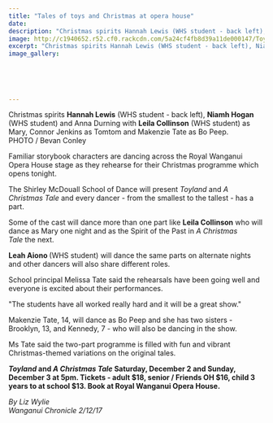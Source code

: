 ```yaml
---
title: "Tales of toys and Christmas at opera house"
date: 
description: "Christmas spirits Hannah Lewis (WHS student - back left), Niamh Hogan (WHS student) and Anna Durning with Leila Collinson (WHS student) as Mary..."
image: http://c1940652.r52.cf0.rackcdn.com/5a24cf4fb8d39a11de000147/Toyland--a-Christmas-Tale-Chron-2-dec.jpg
excerpt: "Christmas spirits Hannah Lewis (WHS student - back left), Niamh Hogan (WHS student) and Anna Durning with Leila Collinson (WHS student) as Mary.."
image_gallery:
    
    
    
    
    
---
```


<p><span>Christmas spirits <strong>Hannah Lewis</strong> (<span>WHS student -&nbsp;</span>back left), <strong>Niamh Hogan</strong> (<span>WHS student)</span> and Anna Durning with <strong>Leila Collinson</strong> (<span>WHS student)</span> as Mary, Connor Jenkins as Tomtom and Makenzie Tate as Bo Peep. <br />PHOTO / Bevan Conley</span></p>
<p class="element element-paragraph">Familiar storybook characters are dancing across the Royal Wanganui Opera House stage as they rehearse for their Christmas programme which opens tonight.</p>
<p class="element element-paragraph">The Shirley McDouall School of Dance will present&nbsp;<em>Toyland</em>&nbsp;and&nbsp;<em>A Christmas Tale</em>&nbsp;and every dancer - from the smallest to the tallest - has a part.</p>
<p class="element element-paragraph">Some of the cast will dance more than one part like <strong>Leila Collinson</strong> who will dance as Mary one night and as the Spirit of the Past in&nbsp;<em>A Christmas Tale</em>&nbsp;the next.</p>
<p class="element element-paragraph"><strong>Leah Aiono </strong>(WHS student)&nbsp;will dance the same parts on alternate nights and other dancers will also share different roles.</p>
<p class="element element-paragraph">School principal Melissa Tate said the rehearsals have been going well and everyone is excited about their performances.</p>
<p class="element element-paragraph">"The students have all worked really hard and it will be a great show."</p>
<p class="element element-paragraph">Makenzie Tate, 14, will dance as Bo Peep and she has two sisters - Brooklyn, 13, and Kennedy, 7 - who will also be dancing in the show.</p>
<p class="element element-paragraph">Ms Tate said the two-part programme is filled with fun and vibrant Christmas-themed variations on the original tales.</p>
<p class="element element-paragraph"><strong><em>Toyland</em>&nbsp;and&nbsp;<em>A Christmas Tale</em>&nbsp;Saturday, December 2 and Sunday, December 3 at 5pm. Tickets - adult $18, senior / Friends OH $16, child 3 years to at school $13. Book at Royal Wanganui Opera House.</strong></p>
<p><em>By&nbsp;Liz Wylie<br />Wanganui Chronicle 2/12/17</em></p>

